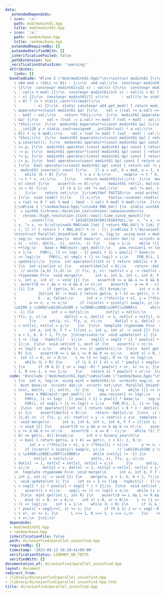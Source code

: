 ```yaml
---
data:
  _extendedDependsOn:
  - icon: ':x:'
    path: mod/modint61.hpp
    title: mod/modint61.hpp
  - icon: ':x:'
    path: random/base.hpp
    title: random/base.hpp
  _extendedRequiredBy: []
  _extendedVerifiedWith: []
  _isVerificationFailed: false
  _pathExtension: hpp
  _verificationStatusIcon: ':warning:'
  attributes:
    links: []
  bundledCode: "#line 2 \"mod/modint61.hpp\"\n\r\nstruct modint61 {\r\n  static constexpr\
    \ u64 mod = (1ULL << 61) - 1;\r\n  u64 val;\r\n  constexpr modint61() : val(0ULL)\
    \ {}\r\n  constexpr modint61(u32 x) : val(x) {}\r\n  constexpr modint61(u64 x)\
    \ : val(x % mod) {}\r\n  constexpr modint61(int x) : val((x < 0) ? (x + static_cast<ll>(mod))\
    \ : x) {}\r\n  constexpr modint61(ll x)\r\n      : val(((x %= static_cast<ll>(mod))\
    \ < 0) ? (x + static_cast<ll>(mod))\r\n                                      \
    \        : x) {}\r\n  static constexpr u64 get_mod() { return mod; }\r\n  modint61\
    \ &operator+=(const modint61 &a) {\r\n    val = ((val += a.val) >= mod) ? (val\
    \ - mod) : val;\r\n    return *this;\r\n  }\r\n  modint61 &operator-=(const modint61\
    \ &a) {\r\n    val = ((val -= a.val) >= mod) ? (val + mod) : val;\r\n    return\
    \ *this;\r\n  }\r\n  modint61 &operator*=(const modint61 &a) {\r\n    const unsigned\
    \ __int128 y = static_cast<unsigned __int128>(val) * a.val;\r\n    val = (y >>\
    \ 61) + (y & mod);\r\n    val = (val >= mod) ? (val - mod) : val;\r\n    return\
    \ *this;\r\n  }\r\n  modint61 &operator/=(const modint61 &a) { return (*this *=\
    \ a.inverse()); }\r\n  modint61 operator+(const modint61 &p) const { return modint61(*this)\
    \ += p; }\r\n  modint61 operator-(const modint61 &p) const { return modint61(*this)\
    \ -= p; }\r\n  modint61 operator*(const modint61 &p) const { return modint61(*this)\
    \ *= p; }\r\n  modint61 operator/(const modint61 &p) const { return modint61(*this)\
    \ /= p; }\r\n  bool operator==(const modint61 &p) const { return val == p.val;\
    \ }\r\n  bool operator!=(const modint61 &p) const { return val != p.val; }\r\n\
    \  modint61 inverse() const {\r\n    ll a = val, b = mod, u = 1, v = 0, t;\r\n\
    \    while (b > 0) {\r\n      t = a / b;\r\n      swap(a -= t * b, b), swap(u\
    \ -= t * v, v);\r\n    }\r\n    return modint61(u);\r\n  }\r\n  modint61 pow(ll\
    \ n) const {\r\n    assert(n >= 0);\r\n    modint61 ret(1), mul(val);\r\n    while\
    \ (n > 0) {\r\n      if (n & 1) ret *= mul;\r\n      mul *= mul, n >>= 1;\r\n\
    \    }\r\n    return ret;\r\n  }\r\n#ifdef FASTIO\r\n  void write() { fastio::printer.write(val);\
    \ }\r\n  void read() {\r\n    ll x;\r\n    fastio::scanner.read(x);\r\n    val\
    \ = (val >= 0 ? val % mod : (mod - (-val) % mod) % mod);\r\n  }\r\n#endif\r\n\
    };\n#line 2 \"random/base.hpp\"\n\nu64 RNG_64() {\n  static uint64_t x_\n    \
    \  = uint64_t(chrono::duration_cast<chrono::nanoseconds>(\n                  \
    \   chrono::high_resolution_clock::now().time_since_epoch())\n               \
    \      .count())\n        * 10150724397891781847ULL;\n  x_ ^= x_ << 7;\n  return\
    \ x_ ^= x_ >> 9;\n}\n\nu64 RNG(u64 lim) { return RNG_64() % lim; }\n\nll RNG(ll\
    \ l, ll r) { return l + RNG_64() % (r - l); }\n#line 3 \"ds/unionfind/parallel_unionfind.hpp\"\
    \n\nstruct Parallel_UnionFind {\n  int n, log;\n  using mint = modint61;\n  vc<mint>\
    \ seg;\n  vc<mint> pow;\n  mint base;\n  vc<int> dat;\n  vc<int> nxt;\n\n  Parallel_UnionFind(int\
    \ n) : n(n), dat(n, -1), nxt(n, -1) {\n    log = 1;\n    while ((1 << log) < n)\
    \ ++log;\n    base = RNG(mint::get_mod());\n    pow.resize(1 << log);\n    pow[0]\
    \ = 1;\n    FOR(i, (1 << log) - 1) pow[i + 1] = pow[i] * base;\n    seg.resize(2\
    \ << log);\n    FOR(i, n) seg[i + (1 << log)] = i;\n    FOR_R(i, 1, (1 << log))\
    \ update(i);\n  }\n\n  int operator[](int x) { return (dat[x] < 0 ? x : dat[x]);\
    \ }\n  int size(int x) {\n    assert(dat[x] < 0);\n    return -dat[x];\n  }\n\n\
    \  // unite [a,b) [c,d).\n  // f(v, y, x): root(v) = y -> root(v) = x\n  template\
    \ <typename F>\n  void merge(\n      int a, int b, int c, int d, F f = [](int\
    \ v, int y, int x) -> void {}) {\n    assert(0 <= a && a <= b && b <= n);\n  \
    \  assert(0 <= c && c <= d && d <= n);\n    assert(b - a == d - c);\n    while\
    \ (1) {\n      if (get(a, b) == get(c, d)) break;\n      int n = binary_search(\n\
    \          [&](int k) -> bool { return get(a, a + k) == get(c, c + k); }, 0,\n\
    \          b - a, false);\n      int x = (*this)[a + n], y = (*this)[c + n];\n\
    \      a += n, c += n;\n      if (size(x) < size(y)) swap(x, y);\n      // \u6210\
    \u5206 y \u3092\u6210\u5206 x \u306B\u30DE\u30FC\u30B8\n      while (nxt[y] !=\
    \ -1) {\n        int v = nxt[y];\n        nxt[y] = nxt[v];\n        set(v, x),\
    \ f(v, y, x);\n        dat[v] = x, dat[x] -= 1, nxt[v] = nxt[x], nxt[x] = v;\n\
    \      }\n      set(y, x), f(y, y, x);\n      dat[y] = x, dat[x] -= 1, nxt[y]\
    \ = nxt[x], nxt[x] = y;\n    }\n  }\n\n  template <typename F>\n  void merge(\n\
    \      int a, int b, F f = [](int v, int y, int x) -> void {}) {\n    merge(a,\
    \ a + 1, b, b + 1, f);\n  }\n\nprivate:\n  void update(int i) {\n    int sz =\
    \ 1 << (log - topbit(i) - 1);\n    seg[i] = seg[2 * i] * pow[sz] + seg[2 * i +\
    \ 1];\n  }\n\n  void set(int i, mint x) {\n    assert(i < n);\n    seg[i += (1\
    \ << log)] = x;\n    while (i >>= 1) update(i);\n  }\n\n  mint get(int L, int\
    \ R) {\n    assert(0 <= L && L <= R && R <= n);\n    mint xl = 0, xr = 0;\n  \
    \  int sl = 0, sr = 0;\n    L += (1 << log), R += (1 << log);\n    int s = 1;\n\
    \    while (L < R) {\n      if (L & 1) { xl = xl * pow[s] + seg[L++], sl += s;\
    \ }\n      if (R & 1) { xr = seg[--R] * pow[sr] + xr, sr += s; }\n      L >>=\
    \ 1, R >>= 1, s <<= 1;\n    }\n    return xl * pow[sr] + xr;\n  }\n};\n"
  code: "#include \"mod/modint61.hpp\"\n#include \"random/base.hpp\"\n\nstruct Parallel_UnionFind\
    \ {\n  int n, log;\n  using mint = modint61;\n  vc<mint> seg;\n  vc<mint> pow;\n\
    \  mint base;\n  vc<int> dat;\n  vc<int> nxt;\n\n  Parallel_UnionFind(int n) :\
    \ n(n), dat(n, -1), nxt(n, -1) {\n    log = 1;\n    while ((1 << log) < n) ++log;\n\
    \    base = RNG(mint::get_mod());\n    pow.resize(1 << log);\n    pow[0] = 1;\n\
    \    FOR(i, (1 << log) - 1) pow[i + 1] = pow[i] * base;\n    seg.resize(2 << log);\n\
    \    FOR(i, n) seg[i + (1 << log)] = i;\n    FOR_R(i, 1, (1 << log)) update(i);\n\
    \  }\n\n  int operator[](int x) { return (dat[x] < 0 ? x : dat[x]); }\n  int size(int\
    \ x) {\n    assert(dat[x] < 0);\n    return -dat[x];\n  }\n\n  // unite [a,b)\
    \ [c,d).\n  // f(v, y, x): root(v) = y -> root(v) = x\n  template <typename F>\n\
    \  void merge(\n      int a, int b, int c, int d, F f = [](int v, int y, int x)\
    \ -> void {}) {\n    assert(0 <= a && a <= b && b <= n);\n    assert(0 <= c &&\
    \ c <= d && d <= n);\n    assert(b - a == d - c);\n    while (1) {\n      if (get(a,\
    \ b) == get(c, d)) break;\n      int n = binary_search(\n          [&](int k)\
    \ -> bool { return get(a, a + k) == get(c, c + k); }, 0,\n          b - a, false);\n\
    \      int x = (*this)[a + n], y = (*this)[c + n];\n      a += n, c += n;\n  \
    \    if (size(x) < size(y)) swap(x, y);\n      // \u6210\u5206 y \u3092\u6210\u5206\
    \ x \u306B\u30DE\u30FC\u30B8\n      while (nxt[y] != -1) {\n        int v = nxt[y];\n\
    \        nxt[y] = nxt[v];\n        set(v, x), f(v, y, x);\n        dat[v] = x,\
    \ dat[x] -= 1, nxt[v] = nxt[x], nxt[x] = v;\n      }\n      set(y, x), f(y, y,\
    \ x);\n      dat[y] = x, dat[x] -= 1, nxt[y] = nxt[x], nxt[x] = y;\n    }\n  }\n\
    \n  template <typename F>\n  void merge(\n      int a, int b, F f = [](int v,\
    \ int y, int x) -> void {}) {\n    merge(a, a + 1, b, b + 1, f);\n  }\n\nprivate:\n\
    \  void update(int i) {\n    int sz = 1 << (log - topbit(i) - 1);\n    seg[i]\
    \ = seg[2 * i] * pow[sz] + seg[2 * i + 1];\n  }\n\n  void set(int i, mint x) {\n\
    \    assert(i < n);\n    seg[i += (1 << log)] = x;\n    while (i >>= 1) update(i);\n\
    \  }\n\n  mint get(int L, int R) {\n    assert(0 <= L && L <= R && R <= n);\n\
    \    mint xl = 0, xr = 0;\n    int sl = 0, sr = 0;\n    L += (1 << log), R +=\
    \ (1 << log);\n    int s = 1;\n    while (L < R) {\n      if (L & 1) { xl = xl\
    \ * pow[s] + seg[L++], sl += s; }\n      if (R & 1) { xr = seg[--R] * pow[sr]\
    \ + xr, sr += s; }\n      L >>= 1, R >>= 1, s <<= 1;\n    }\n    return xl * pow[sr]\
    \ + xr;\n  }\n};\n"
  dependsOn:
  - mod/modint61.hpp
  - random/base.hpp
  isVerificationFile: false
  path: ds/unionfind/parallel_unionfind.hpp
  requiredBy: []
  timestamp: '2023-08-13 16:19:41+09:00'
  verificationStatus: LIBRARY_NO_TESTS
  verifiedWith: []
documentation_of: ds/unionfind/parallel_unionfind.hpp
layout: document
redirect_from:
- /library/ds/unionfind/parallel_unionfind.hpp
- /library/ds/unionfind/parallel_unionfind.hpp.html
title: ds/unionfind/parallel_unionfind.hpp
---
```

